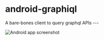 # android-graphiql

A bare-bones client to query graphql APIs ---


![Android app screenshot](https://github.com/murki/android-graphiql/raw/master/screenshots/android-screen-01.png)
